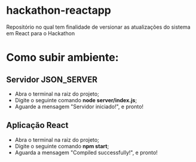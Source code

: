 # hackathon-reactapp
Repositório no qual tem finalidade de versionar as atualizações do sistema em React para o Hackathon 



# Como subir ambiente:

## Servidor JSON_SERVER

- Abra o terminal na raiz do projeto; 
- Digite o seguinte comando **node server/index.js**; 
- Aguarde a mensagem "Servidor iniciado!", e pronto!

## Aplicação React

- Abra o terminal na raiz do projeto;
- Digite o seguinte comando **npm start**;
- Aguarda a mensagem "Compiled successfully!", e pronto!